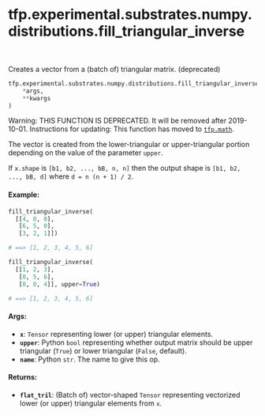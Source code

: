 <div itemscope itemtype="http://developers.google.com/ReferenceObject">
<meta itemprop="name" content="tfp.experimental.substrates.numpy.distributions.fill_triangular_inverse" />
<meta itemprop="path" content="Stable" />
</div>

# tfp.experimental.substrates.numpy.distributions.fill_triangular_inverse


<table class="tfo-notebook-buttons tfo-api" align="left">
</table>



Creates a vector from a (batch of) triangular matrix. (deprecated)

``` python
tfp.experimental.substrates.numpy.distributions.fill_triangular_inverse(
    *args,
    **kwargs
)
```



<!-- Placeholder for "Used in" -->

Warning: THIS FUNCTION IS DEPRECATED. It will be removed after 2019-10-01.
Instructions for updating:
This function has moved to <a href="../../../../../tfp/math.md"><code>tfp.math</code></a>.

The vector is created from the lower-triangular or upper-triangular portion
depending on the value of the parameter `upper`.

If `x.shape` is `[b1, b2, ..., bB, n, n]` then the output shape is
`[b1, b2, ..., bB, d]` where `d = n (n + 1) / 2`.

#### Example:



```python
fill_triangular_inverse(
  [[4, 0, 0],
   [6, 5, 0],
   [3, 2, 1]])

# ==> [1, 2, 3, 4, 5, 6]

fill_triangular_inverse(
  [[1, 2, 3],
   [0, 5, 6],
   [0, 0, 4]], upper=True)

# ==> [1, 2, 3, 4, 5, 6]
```

#### Args:


* <b>`x`</b>: `Tensor` representing lower (or upper) triangular elements.
* <b>`upper`</b>: Python `bool` representing whether output matrix should be upper
  triangular (`True`) or lower triangular (`False`, default).
* <b>`name`</b>: Python `str`. The name to give this op.


#### Returns:


* <b>`flat_tril`</b>: (Batch of) vector-shaped `Tensor` representing vectorized lower
  (or upper) triangular elements from `x`.